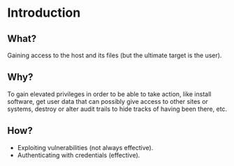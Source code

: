 # Introduction

## What?

Gaining access to the host and its files (but the ultimate target is the user).

## Why?

To gain elevated privileges in order to be able to take action, like install software, get user data that can possibly give access to other sites or systems, destroy or alter audit trails to hide tracks of having been there, etc.

## How?

* Exploiting vulnerabilities (not always effective).
* Authenticating with credentials (effective).


